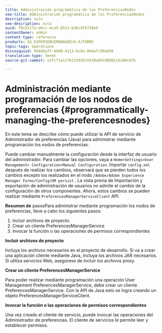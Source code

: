 ```yaml
---
title: Administración programática de los PreferenciasNodes
seo-title: Administración programática de los PreferenciasNodes
description: nulo
seo-description: nulo
uuid: f0cb117a-a6cc-4ca5-8511-b3bc9f6738e9
contentOwner: admin
content-type: reference
products: SG_EXPERIENCEMANAGER/6.4/FORMS
topic-tags: operations
discoiquuid: 9d4dba7f-49d8-4112-bc8a-04dafc99a936
translation-type: tm+mt
source-git-commit: e3fcf1a117b13392b7e530a09198982c6160cb7b

---
```



# Administración mediante programación de los nodos de preferencias {#programmatically-managing-the-preferencesnodes}

En este tema se describe cómo puede utilizar la API de servicio de Administrador de preferencias (Java) para administrar mediante programación los nodos de preferencias.

Puede cambiar manualmente la configuración desde la interfaz de usuario del administrador. Para cambiar las opciones, vaya a `Home>Settings>User Management> Configuration>Manual Configuration`. Importar `config.xml` después de realizar los cambios, observará que se pierden todos los cambios excepto los realizados en el nodo `/Adobe/Adobe Experience Manager Forms/Config/UM persist` . La vista previa de Importación y exportación de administración de usuarios no admite el cambio de la configuración de otros componentes. Ahora, estos cambios se pueden realizar mediante `PreferencesManagerServiceClient` API.

**Resumen de** pasosPara administrar mediante programación los nodos de preferencias, lleve a cabo los siguientes pasos:

1. Incluir archivos de proyecto.
1. Crear un cliente PreferencesManagerService
1. Invocar la función o las operaciones de permisos correspondientes

**Incluir archivos de proyecto**

Incluya los archivos necesarios en el proyecto de desarrollo. Si va a crear una aplicación cliente mediante Java, incluya los archivos JAR necesarios. Si utiliza servicios Web, asegúrese de incluir los archivos proxy.

**Crear un cliente PreferencesManagerService**

Para poder realizar mediante programación una operación User Management PreferencesManagerService, debe crear un cliente PreferencesManagerService. Con la API de Java esto se logra creando un objeto PreferencesManagerServiceClient.

**Invocar la función o las operaciones de permisos correspondientes**

Una vez creado el cliente de servicio, puede invocar las operaciones del Administrador de preferencias. El cliente de servicios le permite leer y establecer permisos.
